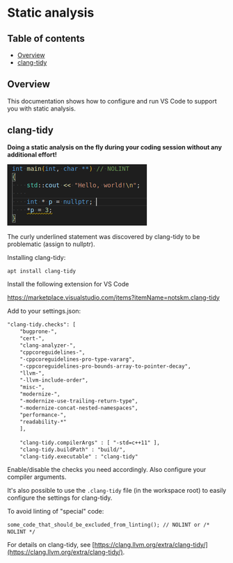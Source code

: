 
# Static analysis <!-- omit in toc -->

## Table of contents <!-- omit in toc -->

- [Overview](#overview)
- [clang-tidy](#clang-tidy)

## Overview

This documentation shows how to configure and run VS Code to support you with static analysis.

## clang-tidy

**Doing a static analysis on the fly during your coding session without any additional effort!**

![clang-tidy extension in action](images/clang-tidy.png)

The curly underlined statement was discovered by clang-tidy to be problematic (assign to nullptr).

Installing clang-tidy:

    apt install clang-tidy

Install the following extension for VS Code

<https://marketplace.visualstudio.com/items?itemName=notskm.clang-tidy>

Add to your settings.json:

    "clang-tidy.checks": [
        "bugprone-",
        "cert-",
        "clang-analyzer-",
        "cppcoreguidelines-",
        "-cppcoreguidelines-pro-type-vararg",
        "-cppcoreguidelines-pro-bounds-array-to-pointer-decay",
        "llvm-",
        "-llvm-include-order",
        "misc-",
        "modernize-",
        "-modernize-use-trailing-return-type",
        "-modernize-concat-nested-namespaces",
        "performance-",
        "readability-*"
        ],

        "clang-tidy.compilerArgs" : [ "-std=c++11" ], 
        "clang-tidy.buildPath" : "build/", 
        "clang-tidy.executable" : "clang-tidy"    

Enable/disable the checks you need accordingly. Also configure your compiler arguments.

It's also possible to use the `.clang-tidy` file (in the workspace root) to easily configure the settings for clang-tidy.

To avoid linting of "special" code:

    some_code_that_should_be_excluded_from_linting(); // NOLINT or /* NOLINT */

For details on clang-tidy, see [https://clang.llvm.org/extra/clang-tidy/](https://clang.llvm.org/extra/clang-tidy/).

